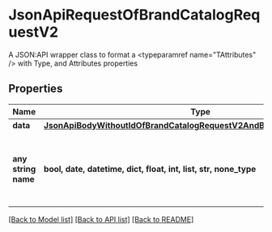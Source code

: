 # JsonApiRequestOfBrandCatalogRequestV2

A JSON:API wrapper class to format a <typeparamref name=\"TAttributes\" /> with Type, and Attributes properties

## Properties
Name | Type | Description | Notes
------------ | ------------- | ------------- | -------------
**data** | [**JsonApiBodyWithoutIdOfBrandCatalogRequestV2AndBrandCatalogRequestV2**](JsonApiBodyWithoutIdOfBrandCatalogRequestV2AndBrandCatalogRequestV2.md) |  | [optional] 
**any string name** | **bool, date, datetime, dict, float, int, list, str, none_type** | any string name can be used but the value must be the correct type | [optional]

[[Back to Model list]](../README.md#documentation-for-models) [[Back to API list]](../README.md#documentation-for-api-endpoints) [[Back to README]](../README.md)


